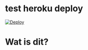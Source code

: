 # test heroku deploy
[![Deploy](https://www.herokucdn.com/deploy/button.svg)](https://heroku.com/deploy)

# Wat is dit?
